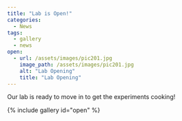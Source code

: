 ```yaml
---
title: "Lab is Open!"
categories:
  - News
tags:
  - gallery
  - news
open:
  - url: /assets/images/pic201.jpg
    image_path: /assets/images/pic201.jpg
    alt: "Lab Opening"
    title: "Lab Opening"
---
```


Our lab is ready to move in to get the experiments cooking!

{% include gallery id="open" %}
